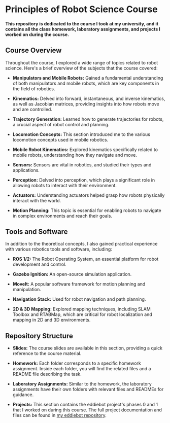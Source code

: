 ﻿# Principles of Robot Science Course
#### This repository is dedicated to the course I took at my university, and it contains all the class homework, laboratory assignments, and projects I worked on during the course.

## Course Overview

Throughout the course, I explored a wide range of topics related to robot science. Here's a brief overview of the subjects that the course covered:

- **Manipulators and Mobile Robots:** Gained a fundamental understanding of both manipulators and mobile robots, which are key components in the field of robotics.

- **Kinematics:** Delved into forward, instantaneous, and inverse kinematics, as well as Jacobian matrices, providing insights into how robots move and are controlled.

- **Trajectory Generation:** Learned how to generate trajectories for robots, a crucial aspect of robot control and planning.

- **Locomotion Concepts:** This section introduced me to the various locomotion concepts used in mobile robotics.

- **Mobile Robot Kinematics:** Explored kinematics specifically related to mobile robots, understanding how they navigate and move.

- **Sensors:** Sensors are vital in robotics, and studied their types and applications.

- **Perception:** Delved into perception, which plays a significant role in allowing robots to interact with their environment.

- **Actuators:** Understanding actuators helped grasp how robots physically interact with the world.

- **Motion Planning:** This topic is essential for enabling robots to navigate in complex environments and reach their goals.

## Tools and Software

In addition to the theoretical concepts, I also gained practical experience with various robotics tools and software, including:

- **ROS 1/2:** The Robot Operating System, an essential platform for robot development and control.

- **Gazebo Ignition:** An open-source simulation application.

- **MoveIt:** A popular software framework for motion planning and manipulation.

- **Navigation Stack:** Used for robot navigation and path planning.

- **2D & 3D Mapping:** Explored mapping techniques, including SLAM Toolbox and RTABMap, which are critical for robot localization and mapping in 2D and 3D environments.

## Repository Structure

- **Slides:** The course slides are available in this section, providing a quick reference to the course material.

- **Homework:** Each folder corresponds to a specific homework assignment. Inside each folder, you will find the related files and a README file describing the task.

- **Laboratory Assignments:** Similar to the homework, the laboratory assignments have their own folders with relevant files and READMEs for guidance.

- **Projects:** This section contains the eddiebot project's phases 0 and 1 that I worked on during this course. The full project documentation and files can be found in [my eddiebot repository](https://github.com/kimia-mahdinezhad/Eddiebot).
